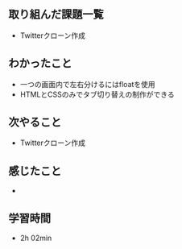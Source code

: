 ## 取り組んだ課題一覧
- Twitterクローン作成
## わかったこと
- 一つの画面内で左右分けるにはfloatを使用
- HTMLとCSSのみでタブ切り替えの制作ができる
## 次やること
- Twitterクローン作成
## 感じたこと
-   
## 学習時間
- 2h 02min